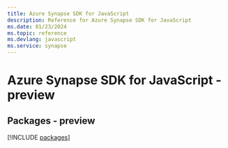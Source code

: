 ```yaml
---
title: Azure Synapse SDK for JavaScript
description: Reference for Azure Synapse SDK for JavaScript
ms.date: 01/23/2024
ms.topic: reference
ms.devlang: javascript
ms.service: synapse
---
```

# Azure Synapse SDK for JavaScript - preview
## Packages - preview
[!INCLUDE [packages](synapse-index.md)]